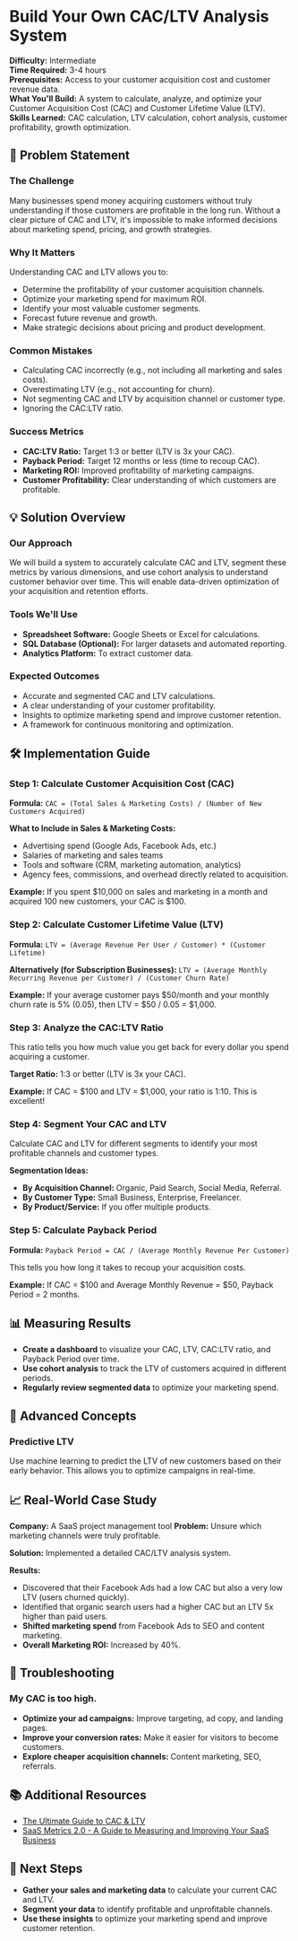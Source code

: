 # Build Your Own CAC/LTV Analysis System

**Difficulty:** Intermediate  
**Time Required:** 3-4 hours  
**Prerequisites:** Access to your customer acquisition cost and customer revenue data.  
**What You'll Build:** A system to calculate, analyze, and optimize your Customer Acquisition Cost (CAC) and Customer Lifetime Value (LTV).  
**Skills Learned:** CAC calculation, LTV calculation, cohort analysis, customer profitability, growth optimization.  

## 🎯 Problem Statement

### The Challenge
Many businesses spend money acquiring customers without truly understanding if those customers are profitable in the long run. Without a clear picture of CAC and LTV, it's impossible to make informed decisions about marketing spend, pricing, and growth strategies.

### Why It Matters
Understanding CAC and LTV allows you to:
- Determine the profitability of your customer acquisition channels.
- Optimize your marketing spend for maximum ROI.
- Identify your most valuable customer segments.
- Forecast future revenue and growth.
- Make strategic decisions about pricing and product development.

### Common Mistakes
- Calculating CAC incorrectly (e.g., not including all marketing and sales costs).
- Overestimating LTV (e.g., not accounting for churn).
- Not segmenting CAC and LTV by acquisition channel or customer type.
- Ignoring the CAC:LTV ratio.

### Success Metrics
- **CAC:LTV Ratio:** Target 1:3 or better (LTV is 3x your CAC).
- **Payback Period:** Target 12 months or less (time to recoup CAC).
- **Marketing ROI:** Improved profitability of marketing campaigns.
- **Customer Profitability:** Clear understanding of which customers are profitable.

## 💡 Solution Overview

### Our Approach
We will build a system to accurately calculate CAC and LTV, segment these metrics by various dimensions, and use cohort analysis to understand customer behavior over time. This will enable data-driven optimization of your acquisition and retention efforts.

### Tools We'll Use
- **Spreadsheet Software:** Google Sheets or Excel for calculations.
- **SQL Database (Optional):** For larger datasets and automated reporting.
- **Analytics Platform:** To extract customer data.

### Expected Outcomes
- Accurate and segmented CAC and LTV calculations.
- A clear understanding of your customer profitability.
- Insights to optimize marketing spend and improve customer retention.
- A framework for continuous monitoring and optimization.

## 🛠️ Implementation Guide

### Step 1: Calculate Customer Acquisition Cost (CAC)

**Formula:** `CAC = (Total Sales & Marketing Costs) / (Number of New Customers Acquired)`

**What to Include in Sales & Marketing Costs:**
- Advertising spend (Google Ads, Facebook Ads, etc.)
- Salaries of marketing and sales teams
- Tools and software (CRM, marketing automation, analytics)
- Agency fees, commissions, and overhead directly related to acquisition.

**Example:**
If you spent $10,000 on sales and marketing in a month and acquired 100 new customers, your CAC is $100.

### Step 2: Calculate Customer Lifetime Value (LTV)

**Formula:** `LTV = (Average Revenue Per User / Customer) * (Customer Lifetime)`

**Alternatively (for Subscription Businesses):**
`LTV = (Average Monthly Recurring Revenue per Customer) / (Customer Churn Rate)`

**Example:**
If your average customer pays $50/month and your monthly churn rate is 5% (0.05), then LTV = $50 / 0.05 = $1,000.

### Step 3: Analyze the CAC:LTV Ratio

This ratio tells you how much value you get back for every dollar you spend acquiring a customer.

**Target Ratio:** 1:3 or better (LTV is 3x your CAC).

**Example:**
If CAC = $100 and LTV = $1,000, your ratio is 1:10. This is excellent!

### Step 4: Segment Your CAC and LTV

Calculate CAC and LTV for different segments to identify your most profitable channels and customer types.

**Segmentation Ideas:**
- **By Acquisition Channel:** Organic, Paid Search, Social Media, Referral.
- **By Customer Type:** Small Business, Enterprise, Freelancer.
- **By Product/Service:** If you offer multiple products.

### Step 5: Calculate Payback Period

**Formula:** `Payback Period = CAC / (Average Monthly Revenue Per Customer)`

This tells you how long it takes to recoup your acquisition costs.

**Example:**
If CAC = $100 and Average Monthly Revenue = $50, Payback Period = 2 months.

## 📊 Measuring Results

- **Create a dashboard** to visualize your CAC, LTV, CAC:LTV ratio, and Payback Period over time.
- **Use cohort analysis** to track the LTV of customers acquired in different periods.
- **Regularly review segmented data** to optimize your marketing spend.

## 🚀 Advanced Concepts

### Predictive LTV

Use machine learning to predict the LTV of new customers based on their early behavior. This allows you to optimize campaigns in real-time.

## 📈 Real-World Case Study

**Company:** A SaaS project management tool
**Problem:** Unsure which marketing channels were truly profitable.

**Solution:** Implemented a detailed CAC/LTV analysis system.

**Results:**
- Discovered that their Facebook Ads had a low CAC but also a very low LTV (users churned quickly).
- Identified that organic search users had a higher CAC but an LTV 5x higher than paid users.
- **Shifted marketing spend** from Facebook Ads to SEO and content marketing.
- **Overall Marketing ROI:** Increased by 40%.

## 🔧 Troubleshooting

### My CAC is too high.
- **Optimize your ad campaigns:** Improve targeting, ad copy, and landing pages.
- **Improve your conversion rates:** Make it easier for visitors to become customers.
- **Explore cheaper acquisition channels:** Content marketing, SEO, referrals.

## 📚 Additional Resources

- [The Ultimate Guide to CAC & LTV](https://www.profitwell.com/customer-acquisition-cost/)
- [SaaS Metrics 2.0 - A Guide to Measuring and Improving Your SaaS Business](https://www.forentrepreneurs.com/saas-metrics-2/)

## 🎯 Next Steps

- **Gather your sales and marketing data** to calculate your current CAC and LTV.
- **Segment your data** to identify profitable and unprofitable channels.
- **Use these insights** to optimize your marketing spend and improve customer retention.
